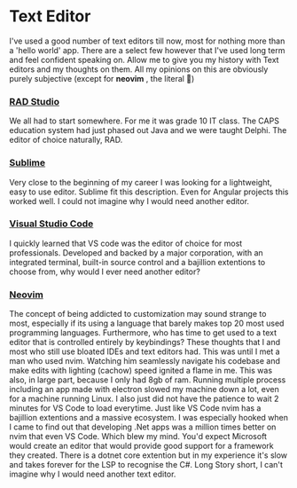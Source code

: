 
# Text Editor

I've used a good number of text editors till now, most for nothing more than a 'hello world' app. There are a select few however that I've used long term and feel confident speaking on. Allow me to give you my history with Text editors and my thoughts on them. All my opinions on this are obviously purely subjective (except for **neovim** , the literal 🐐)

### [RAD Studio](https://www.embarcadero.com/products/rad-studio)
We all had to start somewhere. For me it was grade 10 IT class. The CAPS education system had just phased out Java and we were taught Delphi. The editor of choice naturally, RAD.

### [Sublime](https://www.sublimetext.com/)
Very close to the beginning of my career I was looking for a lightweight, easy to use editor. Sublime fit this description. Even for Angular projects this worked well. I could not imagine why I would need another editor.

###  [Visual Studio Code](https://code.visualstudio.com/)
I quickly learned that VS code was the editor of choice for most professionals. Developed and backed by a major corporation, with an integrated terminal, built-in source control and a bajillion extentions to choose from, why would I ever need another editor?

### [Neovim](https://neovim.io/)
The concept of being addicted to customization may sound strange to most, especially if its using a language that barely makes top 20 most used programming languages. Furthermore, who has time to get used to a text editor that is controlled entirely by keybindings? These thoughts that I and most who still use bloated IDEs and text editors had. This was until I met a man who used nvim. Watching him seamlessly navigate his codebase and make edits with lighting (cachow) speed ignited a flame in me. This was also, in large part, because I only had 8gb of ram. Running multiple process including an app made with electron slowed my machine down a lot, even for a machine running Linux. I also just did not have the patience to wait 2 minutes for VS Code to load everytime. Just like VS Code nvim has a bajillion extentions and a massive ecosystem. I was especially hooked when I came to find out that developing .Net apps was a million times better on nvim that even VS Code. Which blew my mind. You'd expect Microsoft would create an editor that would provide good support for a framework they created. There is a dotnet core extention but in my experience it's slow and takes forever for the LSP to recognise the C#. Long Story short, I can't imagine why I would need another text editor.

